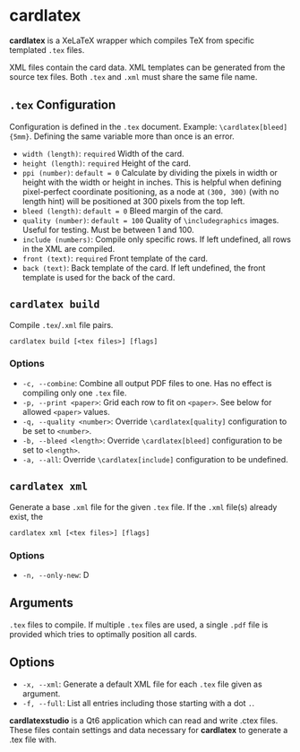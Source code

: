 # cardlatex

**cardlatex** is a XeLaTeX wrapper which compiles TeX from specific templated `.tex` files. 

XML files contain the card data. XML templates can be generated from the source tex files. 
Both `.tex` and `.xml` must share the same file name.

## `.tex` Configuration

Configuration is defined in the `.tex` document. Example: `\cardlatex[bleed]{5mm}`. Defining the same variable more than once is an error.

- `width (length)`: `required` Width of the card.
- `height (length)`: `required` Height of the card.
- `ppi (number)`: `default = 0` Calculate by dividing the pixels in width or height with the width or height in inches. 
This is helpful when defining pixel-perfect coordinate positioning, as a node at `(300, 300)` (with no length hint) will be positioned at 300 pixels from the top left.
- `bleed (length)`: `default = 0` Bleed margin of the card.
- `quality (number)`: `default = 100` Quality of `\includegraphics` images. Useful for testing. Must be between 1 and 100.
- `include (numbers)`: Compile only specific rows. If left undefined, all rows in the XML are compiled.
- `front (text)`: `required` Front template of the card.
- `back (text)`: Back template of the card. If left undefined, the front template is used for the back of the card.

## `cardlatex build`

Compile `.tex`/`.xml` file pairs.

`cardlatex build [<tex files>] [flags]`

### Options

- `-c, --combine`: Combine all output PDF files to one. Has no effect is compiling only one `.tex` file.
- `-p, --print <paper>`: Grid each row to fit on `<paper>`. See below for allowed `<paper>` values.
- `-q, --quality <number>`: Override `\cardlatex[quality]` configuration to be set to `<number>`.
- `-b, --bleed <length>`: Override `\cardlatex[bleed]` configuration to be set to `<length>`.
- `-a, --all`: Override `\cardlatex[include]` configuration to be undefined.

## `cardlatex xml`

Generate a base `.xml` file for the given `.tex` file. If the `.xml` file(s) already exist, the 

`cardlatex xml [<tex files>] [flags]`

### Options

- `-n, --only-new`: D


## Arguments

`.tex` files to compile. If multiple `.tex` files are used, a single `.pdf` file is provided which tries to optimally position all cards.

## Options

- `-x, --xml`: Generate a default XML file for each `.tex` file given as argument.
- `-f, --full`: List all entries including those starting with a dot `.`.

**cardlatexstudio** is a Qt6 application which can read and write .ctex files. These files contain settings and data necessary for **cardlatex** to generate a .tex file with.